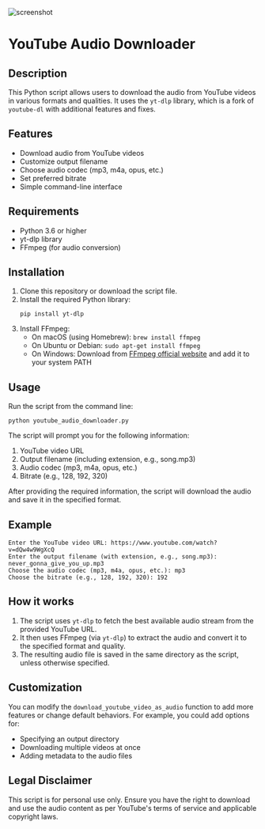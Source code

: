 ![screenshot](https://github.com/dimipash/Python_projects/tree/main/youtube_audio_downloader/screenshot.png)

# YouTube Audio Downloader

## Description

This Python script allows users to download the audio from YouTube videos in various formats and qualities. It uses the `yt-dlp` library, which is a fork of `youtube-dl` with additional features and fixes.

## Features

- Download audio from YouTube videos
- Customize output filename
- Choose audio codec (mp3, m4a, opus, etc.)
- Set preferred bitrate
- Simple command-line interface

## Requirements

- Python 3.6 or higher
- yt-dlp library
- FFmpeg (for audio conversion)

## Installation

1. Clone this repository or download the script file.
2. Install the required Python library:
   ```
   pip install yt-dlp
   ```
3. Install FFmpeg:
   - On macOS (using Homebrew): `brew install ffmpeg`
   - On Ubuntu or Debian: `sudo apt-get install ffmpeg`
   - On Windows: Download from [FFmpeg official website](https://ffmpeg.org/download.html) and add it to your system PATH

## Usage

Run the script from the command line:

```
python youtube_audio_downloader.py
```

The script will prompt you for the following information:

1. YouTube video URL
2. Output filename (including extension, e.g., song.mp3)
3. Audio codec (mp3, m4a, opus, etc.)
4. Bitrate (e.g., 128, 192, 320)

After providing the required information, the script will download the audio and save it in the specified format.

## Example

```
Enter the YouTube video URL: https://www.youtube.com/watch?v=dQw4w9WgXcQ
Enter the output filename (with extension, e.g., song.mp3): never_gonna_give_you_up.mp3
Choose the audio codec (mp3, m4a, opus, etc.): mp3
Choose the bitrate (e.g., 128, 192, 320): 192
```

## How it works

1. The script uses `yt-dlp` to fetch the best available audio stream from the provided YouTube URL.
2. It then uses FFmpeg (via `yt-dlp`) to extract the audio and convert it to the specified format and quality.
3. The resulting audio file is saved in the same directory as the script, unless otherwise specified.

## Customization

You can modify the `download_youtube_video_as_audio` function to add more features or change default behaviors. For example, you could add options for:

- Specifying an output directory
- Downloading multiple videos at once
- Adding metadata to the audio files

## Legal Disclaimer

This script is for personal use only. Ensure you have the right to download and use the audio content as per YouTube's terms of service and applicable copyright laws.
